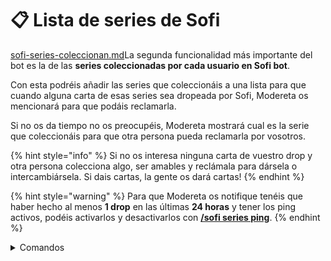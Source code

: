 # 📋 Lista de series de Sofi

[sofi-series-coleccionan.md](sofi-series-coleccionan.md "mention")La segunda funcionalidad más importante del bot es la de las **series coleccionadas por cada usuario en Sofi bot**.

Con esta podréis añadir las series que coleccionáis a una lista para que cuando alguna carta de esas series sea dropeada por Sofi, Modereta os mencionará para que podáis reclamarla.

Si no os da tiempo no os preocupéis, Modereta mostrará cual es la serie que coleccionáis para que otra persona pueda reclamarla por vosotros.

{% hint style="info" %}
Si no os interesa ninguna carta de vuestro drop y otra persona colecciona algo, ser amables y reclámala para dársela o intercambiársela. Si dais cartas, la gente os dará cartas!
{% endhint %}

{% hint style="warning" %}
Para que Modereta os notifique tenéis que haber hecho al menos **1 drop** en las últimas **24 horas** y tener los ping activos, podéis activarlos y desactivarlos con [**/sofi series ping**](sofi-series-ping.md).
{% endhint %}

<details>

<summary>Comandos</summary>

* [**`/sofi series añadir`**](sofi-series-anadir.md)
* [**`/sofi series eliminar`**](sofi-series-eliminar.md)
* [**`/sofi series lista`**](sofi-series-lista.md)
* [**`/sofi series coleccionan`**](sofi-series-coleccionan.md)
* [**`/sofi series ping`**](sofi-series-ping.md)
* [**`Colección > Aplicaciones > Filtrar Por Coleccionista`**](sofi-series-anadir-1.md)

</details>
